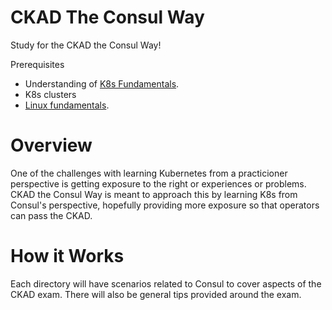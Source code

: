 # CKAD The Consul Way
Study for the CKAD the Consul Way!


Prerequisites

* Understanding of [K8s Fundamentals](https://kubernetes.io/docs/tutorials/kubernetes-basics/).
* K8s clusters 
* [Linux fundamentals](https://medium.com/@timel3ssn3ss/linux-fundamentals-e1d5d2215715).

# Overview

One of the challenges with learning Kubernetes from a practicioner perspective is getting exposure to
the right or experiences or problems. CKAD the Consul Way is meant to approach this by learning K8s
from Consul's perspective, hopefully providing more exposure so that operators can pass the CKAD.

# How it Works

Each directory will have scenarios related to Consul to cover aspects of the CKAD exam.
There will also be general tips provided around the exam. 

